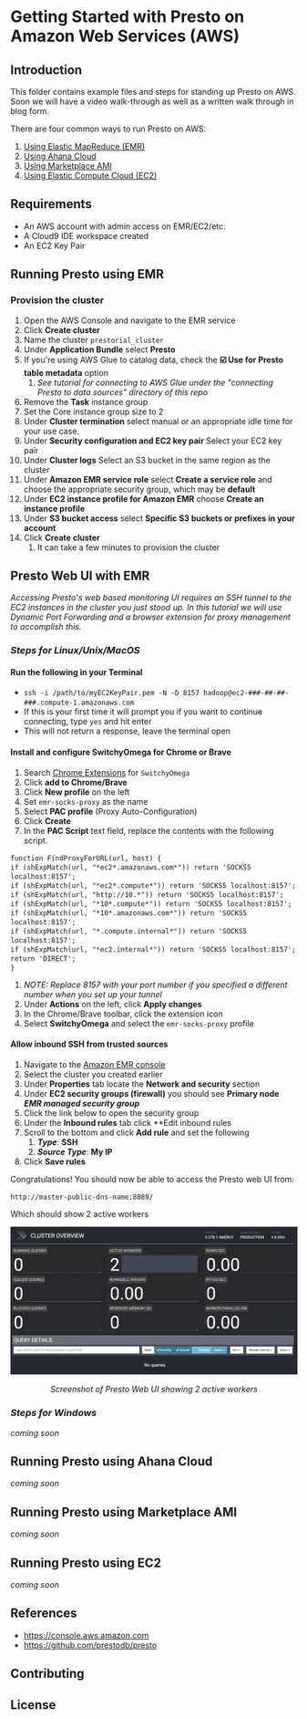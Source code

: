 # Getting Started with Presto on Amazon Web Services (AWS)

## Introduction

This folder contains example files and steps for standing up Presto on AWS.
<br>
Soon we will have a video walk-through as well as a written walk through in blog form.

There are four common ways to run Presto on AWS:

1. [Using Elastic MapReduce (EMR)](#running-presto-using-emr)
2. [Using Ahana Cloud](#Running-Presto-using-Ahana-Cloud)
3. [Using Marketplace AMI](#Running-Presto-using-Marketplace-AMI)
4. [Using Elastic Compute Cloud (EC2)](#Running-Presto-using-EC2)

## Requirements

- An AWS account with admin access on EMR/EC2/etc.
- A Cloud9 IDE workspace created
- An EC2 Key Pair

## Running Presto using EMR

### Provision the cluster
1. Open the AWS Console and navigate to the EMR service
2. Click **Create cluster**
3. Name the cluster ```prestorial_cluster```
4. Under **Application Bundle** select **Presto**
5. If you're using AWS Glue to catalog data, check the **☑️ Use for Presto table metadata** option
   1. *See tutorial for connecting to AWS Glue under the "connecting Presto to data sources" directory of this repo*
6. Remove the **Task** instance group
7. Set the Core instance group size to 2
8. Under **Cluster termination** select manual or an appropriate idle time for your use case.
9. Under **Security configuration and EC2 key pair** Select your EC2 key pair
10. Under **Cluster logs** Select an S3 bucket in the same region as the cluster
11. Under **Amazon EMR service role** select **Create a service role** and choose the appropriate security group, which may be **default**
12. Under **EC2 instance profile for Amazon EMR** choose **Create an instance profile**
13. Under **S3 bucket access** select **Specific S3 buckets or prefixes in your account**
14. Click **Create cluster**
    1. It can take a few minutes to provision the cluster

## Presto Web UI with EMR

*Accessing Presto's web based monitoring UI requires an SSH tunnel to the EC2 instances in the cluster you just stood up.  In this tutorial we will use Dynamic Port Forwarding and a browser extension for proxy management to accomplish this.*

### ***Steps for Linux/Unix/MacOS***
#### Run the following in your Terminal
   - ```ssh -i /path/to/myEC2KeyPair.pem -N -D 8157 hadoop@ec2-###-##-##-###.compute-1.amazonaws.com```
   - If this is your first time it will prompt you if you want to continue connecting, type ```yes``` and hit enter
   - This will not return a response, leave the terminal open
#### Install and configure SwitchyOmega for Chrome or Brave
   1. Search [Chrome Extensions](https://chrome.google.com/webstore/category/extensions) for ```SwitchyOmega```
   2. Click **add to Chrome/Brave**
   3. Click **New profile** on the left
   4. Set ```emr-socks-proxy``` as the name 
   5. Select **PAC profile** (Proxy Auto-Configuration)
   6. Click **Create** 
   7. In the **PAC Script** text field, replace the contents with the following script.

```
function FindProxyForURL(url, host) { 
if (shExpMatch(url, "*ec2*.amazonaws.com*")) return 'SOCKS5 localhost:8157';
if (shExpMatch(url, "*ec2*.compute*")) return 'SOCKS5 localhost:8157';
if (shExpMatch(url, "http://10.*")) return 'SOCKS5 localhost:8157';
if (shExpMatch(url, "*10*.compute*")) return 'SOCKS5 localhost:8157';
if (shExpMatch(url, "*10*.amazonaws.com*")) return 'SOCKS5 localhost:8157';
if (shExpMatch(url, "*.compute.internal*")) return 'SOCKS5 localhost:8157';
if (shExpMatch(url, "*ec2.internal*")) return 'SOCKS5 localhost:8157';
return 'DIRECT';
}
```
   1. *NOTE: Replace 8157 with your port number if you specified a different number when you set up your tunnel*
   2. Under **Actions** on the left, click **Apply changes**
   3. In the Chrome/Brave toolbar, click the extension icon
   4. Select **SwitchyOmega** and select the ```emr-socks-proxy``` profile

#### Allow inbound SSH from trusted sources

1. Navigate to the [Amazon EMR console](https://console.aws.amazon.com/elasticmapreduce/)
2. Select the cluster you created earlier
3. Under **Properties** tab locate the **Network and security** section
4. Under **EC2 security groups (firewall)** you should see **Primary node** ***EMR managed security group***
5. Click the link below to open the security group 
6. Under the **Inbound rules** tab click **Edit inbound rules
7. Scroll to the bottom and click **Add rule** and set the following
   1. ***Type***: **SSH**
   2. ***Source Type***: **My IP**
8. Click **Save rules**

Congratulations!  You should now be able to access the Presto web UI from:
```
http://master-public-dns-name:8889/
```
Which should show 2 active workers

![Presto Web UI showing 2 active workers](./screenshots/prestowebui_online.png)
*<p align="center">Screenshot of Presto Web UI showing 2 active workers</p>*

### ***Steps for Windows***

*coming soon*

## Running Presto using Ahana Cloud

*coming soon*

## Running Presto using Marketplace AMI

*coming soon*

## Running Presto using EC2

*coming soon*


## References

- https://console.aws.amazon.com
- https://github.com/prestodb/presto

## Contributing

[//]: # (See the [CONTRIBUTING]&#40;CONTRIBUTING.md&#41; file for how to help out.)

## License

